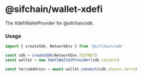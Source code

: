 # @sifchain/wallet-xdefi

The XdefiWalletProvider for @sifchain/sdk.

### Usage

```ts
import { createSdk, NetworkEnv } from '@sifchain/sdk'

const sdk = createSdk(NetworkEnv.TESTNET)
const wallet = new XdefiWalletProvider(sdk.context)

const terraAddress = await wallet.connect(sdk.chains.terra)
```
